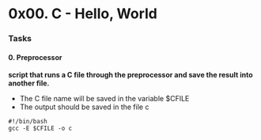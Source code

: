 # 0x00. C - Hello, World
### Tasks
#### 0. Preprocessor
**script that runs a C file through the preprocessor and save the result into another file.**
- The C file name will be saved in the variable $CFILE
- The output should be saved in the file c
```
#!/bin/bash
gcc -E $CFILE -o c
```
